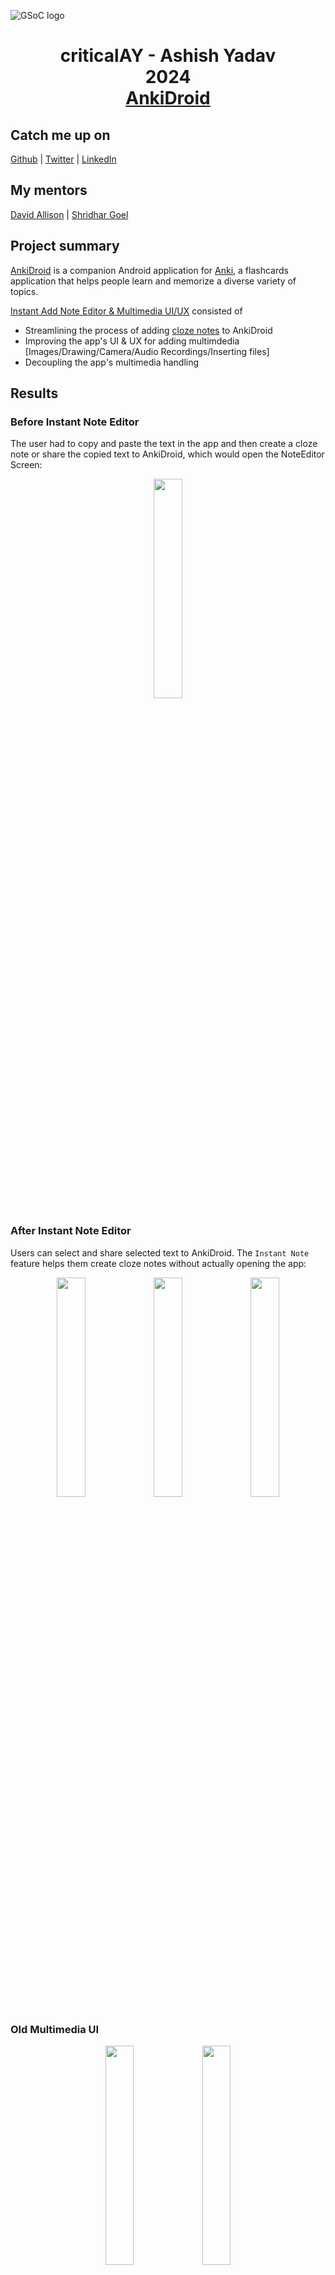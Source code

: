 ![GSoC logo](https://developers.google.com/open-source/gsoc/resources/downloads/GSoC-logo-horizontal.svg)

<h1 align="center">criticalAY - Ashish Yadav<br>2024 <br> 
  <a href="[AnkiDroid](https://github.com/ankidroid/Anki-Android)">AnkiDroid</a> </h1>

## Catch me up on
[Github](http://github.com/criticalAY) | [Twitter](https://x.com/criticalAY_) | [LinkedIn](https://www.linkedin.com/in/criticalay/)

## My mentors
[David Allison](https://github.com/david-allison) | [Shridhar Goel](https://www.linkedin.com/in/shridhargoel/_) 

## Project summary

[AnkiDroid](https://github.com/ankidroid/Anki-Android) is a companion Android application for [Anki](https://github.com/ankitects/anki), a 
flashcards application that helps people learn and memorize a diverse variety of topics. 

[Instant Add Note Editor & Multimedia UI/UX](https://summerofcode.withgoogle.com/programs/2024/projects/HHr5HsjN) consisted of
* Streamlining the process of adding [cloze notes](https://docs.ankiweb.net/editing.html#cloze-deletion) to AnkiDroid
* Improving the app's UI & UX for adding multimdedia [Images/Drawing/Camera/Audio Recordings/Inserting files]
* Decoupling the app's multimedia handling

## Results

### Before Instant Note Editor
The user had to copy and paste the text in the app and then create a cloze note or share the copied text to AnkiDroid, which would open the NoteEditor Screen: 
<p align="center">
    <img alt="" src="media/legacy-editor.png" width="30%" height="30%">
</p>

### After Instant Note Editor
Users can select and share selected text to AnkiDroid. The `Instant Note` feature helps them create cloze notes without actually opening the app:
<p align="center">
    <img alt="" src="media/cloze-editor.png" width="30%" height="30%">   
    <img alt="" src="media/clozed-words.png" width="30%" height="30%">
    <img alt="" src="media/advance-edit.png" width="30%" height="30%">
</p>

### Old Multimedia UI
<p align="center">
    <img alt="" src="media/mm_o.png" width="30%" height="30%">
    <img alt="" src="media/mm_oi.png" width="30%" height="30%">
</p>

### New Multimedia UI
<p align="center">
    <img alt="" src="media/mm_b.png" width="30%" height="30%">
    <img alt="" src="media/mm_i.png" width="30%" height="30%">
</p>

## Working

### Instant Note Editor
<p align="center">
    <img alt="" src="media/instant_editor.png">
</p>

### Multimedia UI/UX
<p align="center">
    <img alt="" src="media/multimedia.png">
</p>

## How did I do it?

### Community Bonding Period
Community Bonding is the initial time that Google gives to be involved in the community and activities that happen within an organization. Since the community was small and I already had been contributing and knew the community, it went very well. I enjoyed it and started my coding during this period so that I could compensate for the time that I wouldn't be active due to my university exams.

### Instant Note Editor
During the first phase of the GSoC project, the development of the Instant Note Editor was a key focus. The journey started with establishing foundational elements like design resources and intent filters, followed by creating a preliminary layout for the editor dialog. Over the subsequent weeks, the project saw rapid progress, with significant enhancements to both the user interface and functionality.

Key milestones included implementing `ActionMode.Callback` for better context menu handling, refining error validation, and migrating business logic to ViewModel for improved state management. A crucial improvement in the user interface was the transition from using EditText with `Chip` drawables to `ChipGroup`. Initially, the use of `Chip` drawables within EditText presented challenges, such as difficulties in interacting with the chips independently and tracking them effectively. This limitation prompted a shift to ChipGroup, which allowed for independent interaction with words and the addition of badges on chips, leading to a more robust and flexible user experience.

The phase culminated in the finalization of the Instant Note Editor, which was then prepared for a controlled release cycle to ensure a polished and user-friendly public rollout.

### Multimedia UI/UX
The second phase of the project centered around the development of the Multimedia UI/UX, aiming to enrich the note-taking experience by integrating multimedia elements. The setup of the Multimedia activity marked the beginning of this phase, laying the groundwork for subsequent features. Over the weeks, the multimedia editor evolved to include options for camera and gallery integration, enabling users to seamlessly add images to their notes. The development was methodical, with features being tested and refined in a developer-only environment to ensure stability. As the project neared completion, additional multimedia options like audio recording and drawing were incorporated, further enhancing the user experience. The project was wrapped up with the Multimedia UI/UX being marked ready for public use, ensuring a robust and dynamic addition to the note editor.


## Link to pull requests created as a part of GSoC by chronological order
 1. [Instant Note Editor to allow adding cloze card](https://github.com/ankidroid/Anki-Android/pull/16393)
 2. [Extract ActionMode.Callback from NoteEditor](https://github.com/ankidroid/Anki-Android/pull/16401)
 3. [Extension method to get cloze field name](https://github.com/ankidroid/Anki-Android/pull/16424)
 4. [Ese field check from backend and display error accordingly](https://github.com/ankidroid/Anki-Android/pull/16432)
 5. [Init: Instant Note Editor Activity](https://github.com/ankidroid/Anki-Android/pull/16497)
 6. [Enhancements: Instant Note Editor Improvements](https://github.com/ankidroid/Anki-Android/pull/16534)
 7. [New Multimedia UI](https://github.com/ankidroid/Anki-Android/pull/16673)
 8. [Enhancement: add long press listener on cloze button ](https://github.com/ankidroid/Anki-Android/pull/16735)
 9. [Refactor: cloze builder pattern for words](https://github.com/ankidroid/Anki-Android/pull/16736)
 10. [Refactor: use prefill value in integer dialog](https://github.com/ankidroid/Anki-Android/pull/16745)
 11. [Enable instant editor for public use](https://github.com/ankidroid/Anki-Android/pull/16760)
 12. [Enhacement: add Audio and Video multimedia options](https://github.com/ankidroid/Anki-Android/pull/16769)
 13. [Fix: cloze number incorrect on undo](https://github.com/ankidroid/Anki-Android/pull/16779)
 14. [Refactor: Multimedia options converted to sealed class](https://github.com/ankidroid/Anki-Android/pull/16796) *Closed after discussion*
 15. [Multimedia UI/UX: Add Drawing & Recording options and set multimedia public](https://github.com/ankidroid/Anki-Android/pull/16798)
 16. [Refactor: vibration methods to use Duration](https://github.com/ankidroid/Anki-Android/pull/16803)
 17. [Refactor: move audio package to multimedia package ](https://github.com/ankidroid/Anki-Android/pull/16816)

## Plans after GSoC?
Having successfully fulfilled all the commitments outlined in my GSoC proposal, my focus now shifts towards further enhancing the quality and robustness of the codebase. One critical area that I plan to address is the creation of comprehensive test suites, including both Unit Tests and Android Tests. These tests are essential for ensuring the reliability and stability of the application, and I intend to develop them as part of my ongoing contributions to the project.

My journey with AnkiDroid does not end with the conclusion of GSoC. I am committed to continuing my involvement with the project, and leveraging the experience and knowledge I have gained to make meaningful contributions. By staying actively engaged with the AnkiDroid community, I aim to help maintain and improve the app, ensuring it continues to be a valuable tool for users worldwide.


